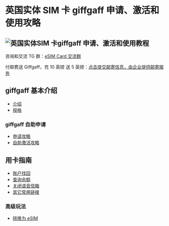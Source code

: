 # 英国实体 SIM 卡 giffgaff 申请、激活和使用攻略
## ![英国实体SIM 卡giffgaff 申请、激活和使用教程](https://360card.site/wp-content/uploads/2024/12/Giffgaff-Unlimited-Data-Plan-300x163.webp "英国实体SIM 卡giffgaff 申请、激活和使用教程")

咨询和交流 TG 群：[eSIM Card 交流群](https://t.me/esim_card_fans)

付邮费送 Giffgaff，充 10 英镑 送 5 英镑：[点击提交邮寄信息，由企业提供邮寄服务](https://work.weixin.qq.com/ca/cawcdedf4967b24ce8)

## giffgaff 基本介绍
* [介绍](https://github.com/360card/giffgaff/wiki/%E8%8B%B1%E5%9B%BD%E5%AE%9E%E4%BD%93-SIM-%E5%8D%A1-giffgaff-%E4%BB%8B%E7%BB%8D)
* [规格](https://github.com/360card/giffgaff/wiki/%E8%8B%B1%E5%9B%BD%E5%AE%9E%E4%BD%93-SIM-%E5%8D%A1-giffgaff--%E8%A7%84%E6%A0%BC)
### giffgaff 自助申请
* [申请攻略](https://github.com/360card/giffgaff/wiki/%E8%8B%B1%E5%9B%BD%E5%AE%9E%E4%BD%93-SIM-%E5%8D%A1-giffgaff-%E7%94%B3%E8%AF%B7%E6%94%BB%E7%95%A5)
* [自助激活攻略](https://github.com/360card/giffgaff/wiki/%E8%8B%B1%E5%9B%BD%E5%AE%9E%E4%BD%93-SIM-%E5%8D%A1-giffgaff-%E6%BF%80%E6%B4%BB%E6%94%BB%E7%95%A5)
## 用卡指南
* [账户找回](https://github.com/360card/giffgaff/wiki/%E8%8B%B1%E5%9B%BD%E5%AE%9E%E4%BD%93-SIM-%E5%8D%A1-giffgaff-%E8%B4%A6%E6%88%B7%E6%89%BE%E5%9B%9E)
* [查询余额](https://github.com/360card/giffgaff/wiki/%E8%8B%B1%E5%9B%BD%E5%AE%9E%E4%BD%93-SIM-%E5%8D%A1-giffgaff--%E6%9F%A5%E8%AF%A2%E8%AF%9D%E8%B4%B9%E4%BD%99%E9%A2%9D)
* [关闭语音信箱](https://github.com/360card/giffgaff/wiki/%E8%8B%B1%E5%9B%BD%E5%AE%9E%E4%BD%93-SIM-%E5%8D%A1-giffgaff--%E5%85%B3%E9%97%AD%E8%AF%AD%E9%9F%B3%E4%BF%A1%E7%AE%B1)
* [其它常用链接](https://github.com/360card/giffgaff/wiki/%E8%8B%B1%E5%9B%BD%E5%AE%9E%E4%BD%93-SIM-%E5%8D%A1-giffgaff-%E5%B8%B8%E7%94%A8%E9%93%BE%E6%8E%A5)
### 高级玩法
* [转换为 eSIM](https://github.com/360card/giffgaff/wiki/%E8%8B%B1%E5%9B%BD%E5%AE%9E%E4%BD%93-SIM-%E5%8D%A1-giffgaff--%E8%BD%AC%E6%8D%A2%E4%B8%BA-eSIM)
